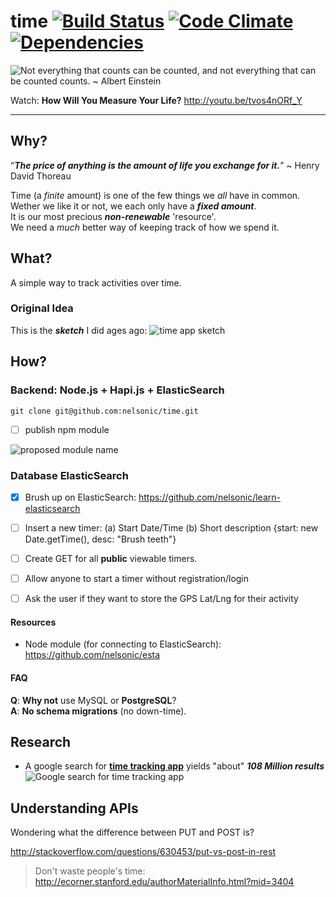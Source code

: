 time [![Build Status](https://travis-ci.org/ideaq/time.png?branch=master)](https://travis-ci.org/ideaq/time) [![Code Climate](https://codeclimate.com/github/ideaq/time.png)](https://codeclimate.com/github/ideaq/time) [![Dependencies](https://david-dm.org/ideaq/time.png?theme=shields.io)](https://david-dm.org/ideaq/time)
============
![Not everything that counts can be counted,
and not everything that can be counted counts. ~ Albert Einstein
](http://i.imgur.com/ESOb79D.png "Not everything that counts can be counted")


Watch: **How Will You Measure Your Life?** http://youtu.be/tvos4nORf_Y

- - -

## Why?

“***The price of anything is the amount of life you exchange for it.***”
~ Henry David Thoreau

Time (a *finite* amount) is one of the few things we *all* have in common.  
Wether we like it or not, we each only have a ***fixed amount***.  
It is our most precious ***non-renewable*** 'resource'.  
We need a *much* better way of keeping track of how we spend it.

## What?

A simple way to track activities over time.

### Original Idea

This is the ***sketch*** I did ages ago:
![time app sketch](https://raw.github.com/nelsonic/nelsonic.github.io/master/img/time-app-sketch.jpeg)


## How?

### Backend: Node.js + Hapi.js + ElasticSearch

```
git clone git@github.com:nelsonic/time.git
```
- [ ] publish npm module

![proposed module name](http://i.imgur.com/zvkM5k8.png)


### Database ElasticSearch


+ [x] Brush up on ElasticSearch: https://github.com/nelsonic/learn-elasticsearch
+ [ ] Insert a new timer: (a) Start Date/Time (b) Short description
{start: new Date.getTime(), desc: "Brush teeth"}
+ [ ] Create GET for all **public** viewable timers.
+ [ ] Allow anyone to start a timer without registration/login
+ [ ] Ask the user if they want to store the GPS Lat/Lng for their activity


#### Resources

- Node module (for connecting to ElasticSearch): https://github.com/nelsonic/esta

#### FAQ

**Q**: **Why not** use MySQL or **PostgreSQL**?  
**A**: **No schema migrations** (no down-time).


## Research

- A google search for [**time tracking app**](https://www.google.com/search?q=time+tracking+app)
 yields "about" ***108 Million results***
 ![Google search for time tracking app](http://i.imgur.com/wnGWp3F.png)

## Understanding APIs

Wondering what the difference between PUT and POST is?

http://stackoverflow.com/questions/630453/put-vs-post-in-rest

> Don't waste people's time: http://ecorner.stanford.edu/authorMaterialInfo.html?mid=3404
